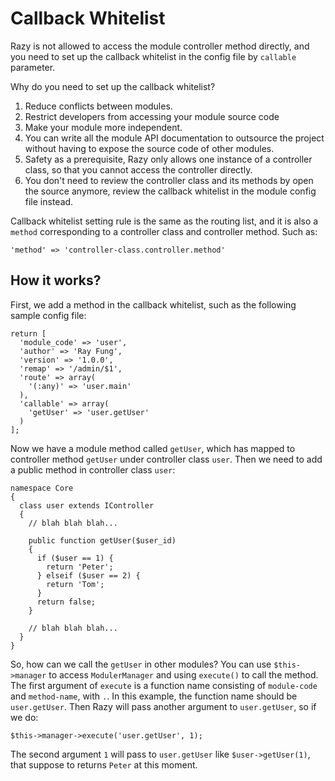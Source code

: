 # Callback Whitelist
Razy is not allowed to access the module controller method directly, and you need to set up the callback whitelist in the config file by ``callable`` parameter.

Why do you need to set up the callback whitelist?

1. Reduce conflicts between modules.
2. Restrict developers from accessing your module source code
3. Make your module more independent.
4. You can write all the module API documentation to outsource the project without having to expose the source code of other modules.
5. Safety as a prerequisite, Razy only allows one instance of a controller class, so that you cannot access the controller directly.
6. You don't need to review the controller class and its methods by open the source anymore, review the callback whitelist in the module config file instead.

Callback whitelist setting rule is the same as the routing list, and it is also a ``method`` corresponding to a controller class and controller method. Such as:

    'method' => 'controller-class.controller.method'

## How it works?

First, we add a method in the callback whitelist, such as the following sample config file:

```
return [
  'module_code' => 'user',
  'author' => 'Ray Fung',
  'version' => '1.0.0',
  'remap' => '/admin/$1',
  'route' => array(
    '(:any)' => 'user.main'
  ),
  'callable' => array(
    'getUser' => 'user.getUser'
  )
];
```

Now we have a module method called ``getUser``, which has mapped to controller method ``getUser`` under controller class ``user``. Then we need to add a public method in controller class ``user``:

```
namespace Core
{
  class user extends IController
  {
    // blah blah blah...

    public function getUser($user_id)
    {
      if ($user == 1) {
        return 'Peter';
      } elseif ($user == 2) {
        return 'Tom';
      }
      return false;
    }

    // blah blah blah...
  }
}
```

So, how can we call the ``getUser`` in other modules? You can use ``$this->manager`` to access ``ModulerManager`` and using ``execute()`` to call the method. The first argument of ``execute`` is a function name consisting of ``module-code`` and ``method-name``, with ``.``. In this example, the function name should be ``user.getUser``. Then Razy will pass another argument to ``user.getUser``, so if we do:

	$this->manager->execute('user.getUser', 1);

The second argument ``1`` will pass to ``user.getUser`` like ``$user->getUser(1)``, that suppose to returns ``Peter`` at this moment.

